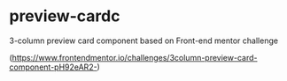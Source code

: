 # preview-cardc
3-column preview card component based on Front-end mentor challenge

(https://www.frontendmentor.io/challenges/3column-preview-card-component-pH92eAR2-)
